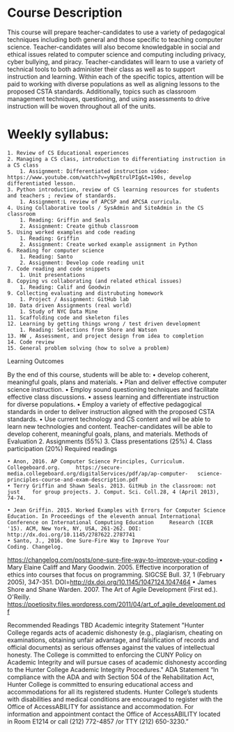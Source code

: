 # Course Description

This course will prepare teacher-candidates to use a variety of pedagogical techniques including both general and those specific to teaching computer science.
Teacher-candidates will also become knowledgable in social and ethical issues related to computer science and computing including privacy, cyber bullying, and piracy. Teacher-candidates will learn to use a variety of technical tools to both administer their class as well as to support instruction and learning.
Within each of the specific topics, attention will be paid to working with diverse populations as well as aligning lessons to the proposed CSTA standards. Additionally, topics such as classroom management techniques, questioning, and using assessments to drive instruction will be woven throughout all of the units.
# Weekly syllabus:

    1. Review of CS Educational experiences
    2. Managing a CS class, introduction to differentiating instruction in a CS class
        1. Assignment: Differentiated instruction video:  https://www.youtube.com/watch?v=yNpEtrulPIg&t=190s, develop differentiated lesson.
    3. Python introduction, review of CS learning resources for students and teachers ; review of standards.
        1. Assignment:L review of APCSP and APCSA curricula.
    4. Using Collaborative tools / SysAdmin and SiteAdmin in the CS classroom
        1. Reading: Griffin and Seals
        2. Assignment: Create github classroom
    5. Using worked examples and code reading
        1. Reading: Griffin
        2. Assignment: Create worked example assignment in Python
    6. Reading for computer science
        1. Reading: Santo
        2. Assignment: Develop code reading unit
    7. Code reading and code snippets
        1. Unit presentations
    8. Copying vs collaborating (and related ethical issues)
        1. Reading: Calif and Goodwin
    9. Collecting evaluating and distrubuting homework
        1. Project / Assignment: GitHub lab
    10. Data driven Assignments (real world)
        1. Study of NYC Data Mine
    11. Scaffolding code and skeleton files
    12. Learning by getting things wrong / test driven development
        1. Reading: Selections from Shore and Watson
    13. HW , Assessment, and project design from idea to completion
    14. Code review
    15. General problem solving (how to solve a problem)
Learning Outcomes

By the end of this course, students will be able to:
    • develop coherent, meaningful goals, plans and materials.
    • Plan and deliver effective computer science instruction.
    • Employ sound questioning techniques and facilitate effective class discussions.
    • assess learning and differentiate instruction for diverse populations.
    • Employ a variety of effective pedagogical standards in order to deliver instruction aligned with the proposed CSTA standards.
    • Use current technology and CS content and wil be able to learn new technologies and content.
Teacher-candidates will be able to develop coherent, meaningful goals, plans, and materials.
Methods of Evaluation
    2. Assignments (55%)
    3. Class presentations (25%)
    4. Class participation (20%)
Required readings

    • Anon, 2016. AP Computer Science Principles, Curriculum. Collegeboard.org. 	https://secure-media.collegeboard.org/digitalServices/pdf/ap/ap-computer- 	science-principles-course-and-exam-description.pdf
    • Terry Griffin and Shawn Seals. 2013. GitHub in the classroom: not just 	for group projects. J. Comput. Sci. Coll.28, 4 (April 2013), 74-74.

    • Jean Griffin. 2015. Worked Examples with Errors for Computer Science 	Education. In Proceedings of the eleventh annual International 	Conference on International Computing Education 	Research (ICER '15). ACM, New York, NY, USA, 261-262. DOI: 	http://dx.doi.org/10.1145/2787622.2787741
    • Santo, J., 2016. One Sure-Fire Way to Improve Your Coding. Changelog.
 https://changelog.com/posts/one-sure-fire-way-to-improve-your-coding
    • Mary Elaine Califf and Mary Goodwin. 2005. Effective incorporation of ethics into courses that focus on programming. SIGCSE Bull. 37, 1 (February 2005), 347-351. DOI=http://dx.doi.org/10.1145/1047124.1047464
    • James Shore and Shane Warden. 2007. The Art of Agile Development (First ed.). O'Reilly.
https://poetiosity.files.wordpress.com/2011/04/art_of_agile_development.pdf

Recommended Readings
TBD
Academic integrity Statement
"Hunter College regards acts of academic dishonesty (e.g., plagiarism, cheating on examinations, obtaining unfair advantage, and falsification of records and official documents) as serious offenses against the values of intellectual honesty. The College is committed to enforcing the CUNY Policy on Academic Integrity and will pursue cases of academic dishonesty according to the Hunter College Academic Integrity Procedures."
ADA Statement
“In compliance with the ADA and with Section 504 of the Rehabilitation Act, Hunter College is committed to ensuring educational access and accommodations for all its registered students. Hunter College’s students with disabilities and medical conditions are encouraged to register with the Office of AccessABILITY for assistance and accommodation. For information and appointment contact the Office of AccessABILITY located in Room E1214 or call (212) 772-4857 /or TTY (212) 650-3230.”

